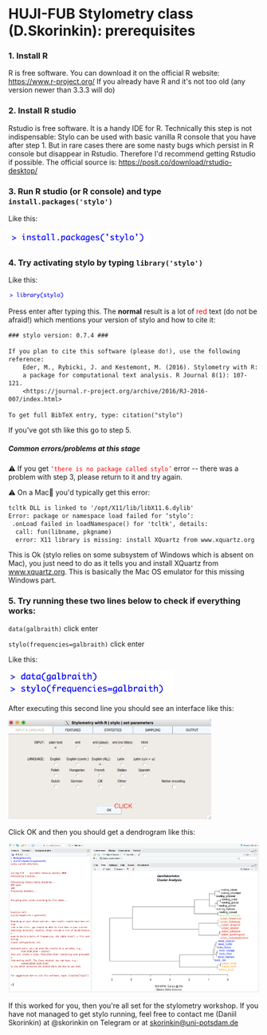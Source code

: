 # HUJI-FUB Stylometry class (D.Skorinkin): prerequisites

### 1. Install R 

R is free software. You can download it on the official R website: https://www.r-project.org/
If you already have R and it's not too old (any version newer than 3.3.3 will do) 

### 2. Install R studio

Rstudio is free software. It is a handy IDE for R. Technically this step is not indispensable: Stylo can be used with basic vanilla R console that you have after step 1. But in rare cases there are some nasty bugs which persist in R console but disappear in Rstudio. Therefore I'd recommend getting Rstudio if possible. The official source is: https://posit.co/download/rstudio-desktop/

### 3. Run R studio (or R console) and type `install.packages('stylo')`

Like this:

<img src="pics/stylopic1.png" height="30">

### 4. Try activating stylo by typing `library('stylo')`

Like this:

<img src="pics/stylopic2.png" height="15">

Press enter after typing this. The __normal__ result is a lot of <span style="color: red">red</span> text (do not be afraid!) which mentions your version of stylo and how to cite it:

```
### stylo version: 0.7.4 ###

If you plan to cite this software (please do!), use the following reference:
    Eder, M., Rybicki, J. and Kestemont, M. (2016). Stylometry with R:
    a package for computational text analysis. R Journal 8(1): 107-121.
    <https://journal.r-project.org/archive/2016/RJ-2016-007/index.html>

To get full BibTeX entry, type: citation("stylo")
```
    
If you've got sth like this go to step 5.

##### Common errors/problems at this stage

⚠️ If you get <span style="color: red">`‘there is no package called stylo’`</span> error -- there was a problem with step 3, please return to it and try again.

⚠️ On a Mac🍎 you'd typically get this error:

```
tcltk DLL is linked to '/opt/X11/lib/libX11.6.dylib'
Error: package or namespace load failed for ‘stylo’:
 .onLoad failed in loadNamespace() for 'tcltk', details:
  call: fun(libname, pkgname)
  error: X11 library is missing: install XQuartz from www.xquartz.org
```
    
This is Ok (stylo relies on some subsystem of Windows which is absent on Mac), you just need to do as it tells you and install XQuartz from www.xquartz.org. This is basically the Mac OS emulator for this missing Windows part.   
    
### 5.  Try running these two lines below to check if everything works:
    
`data(galbraith)` click enter

`stylo(frequencies=galbraith)` click enter

Like this:

<img src="pics/2lines.png" height="50">
    
After executing this second line you should see an interface like this:

<img src="pics/interface.png" height="200">
    
Click OK and then you should get a dendrogram like this:

<img src="pics/galbraith_result.png" height="300">
    
If this worked for you, then you're all set for the stylometry workshop. 
If you have not managed to get stylo running, feel free to contact me (Daniil Skorinkin) at @skorinkin on Telegram or at skorinkin@uni-potsdam.de
